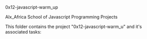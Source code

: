 0x12-javascript-warm_up

Alx_Africa School of Javascript Programming Projects

This folder contains the project "0x12-javascript-warm_u" and it's associated tasks:

